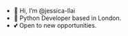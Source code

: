 - 👋 Hi, I’m @jessica-llai
- 🌱 Python Developer based in London.
- 💕 Open to new opportunities.

<!---
jessica-llai/jessica-llai is a ✨ special ✨ repository because its `README.md` (this file) appears on your GitHub profile.
You can click the Preview link to take a look at your changes.
--->
